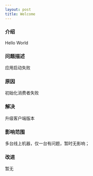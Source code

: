 ```yaml
---
layout: post
title: Welcome
---
```

### 介绍
Hello World

### 问题描述
应用启动失败

### 原因
初始化消费者失败

### 解决
升级客户端版本

### 影响范围
多台线上机器，仅一台有问题，暂时无影响；

### 改进
暂无
